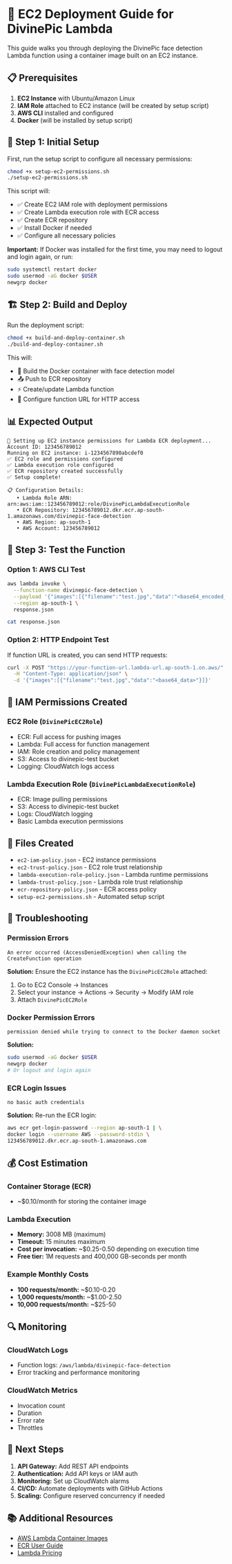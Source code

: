 # 🚀 EC2 Deployment Guide for DivinePic Lambda

This guide walks you through deploying the DivinePic face detection Lambda function using a container image built on an EC2 instance.

## 📋 Prerequisites

1. **EC2 Instance** with Ubuntu/Amazon Linux
2. **IAM Role** attached to EC2 instance (will be created by setup script)
3. **AWS CLI** installed and configured
4. **Docker** (will be installed by setup script)

## 🔧 Step 1: Initial Setup

First, run the setup script to configure all necessary permissions:

```bash
chmod +x setup-ec2-permissions.sh
./setup-ec2-permissions.sh
```

This script will:
- ✅ Create EC2 IAM role with deployment permissions
- ✅ Create Lambda execution role with ECR access
- ✅ Create ECR repository
- ✅ Install Docker if needed
- ✅ Configure all necessary policies

**Important:** If Docker was installed for the first time, you may need to logout and login again, or run:
```bash
sudo systemctl restart docker
sudo usermod -aG docker $USER
newgrp docker
```

## 🏗️ Step 2: Build and Deploy

Run the deployment script:

```bash
chmod +x build-and-deploy-container.sh
./build-and-deploy-container.sh
```

This will:
- 🔨 Build the Docker container with face detection model
- 📤 Push to ECR repository  
- ⚡ Create/update Lambda function
- 🔗 Configure function URL for HTTP access

## 📊 Expected Output

```
🔧 Setting up EC2 instance permissions for Lambda ECR deployment...
Account ID: 123456789012
Running on EC2 instance: i-1234567890abcdef0
✅ EC2 role and permissions configured
✅ Lambda execution role configured  
✅ ECR repository created successfully
✅ Setup complete!

📋 Configuration Details:
   • Lambda Role ARN: arn:aws:iam::123456789012:role/DivinePicLambdaExecutionRole
   • ECR Repository: 123456789012.dkr.ecr.ap-south-1.amazonaws.com/divinepic-face-detection
   • AWS Region: ap-south-1
   • AWS Account: 123456789012
```

## 🧪 Step 3: Test the Function

### Option 1: AWS CLI Test
```bash
aws lambda invoke \
  --function-name divinepic-face-detection \
  --payload '{"images":[{"filename":"test.jpg","data":"<base64_encoded_image>"}]}' \
  --region ap-south-1 \
  response.json

cat response.json
```

### Option 2: HTTP Endpoint Test
If function URL is created, you can send HTTP requests:
```bash
curl -X POST "https://your-function-url.lambda-url.ap-south-1.on.aws/" \
  -H "Content-Type: application/json" \
  -d '{"images":[{"filename":"test.jpg","data":"<base64_data>"}]}'
```

## 🔐 IAM Permissions Created

### EC2 Role (`DivinePicEC2Role`)
- ECR: Full access for pushing images
- Lambda: Full access for function management  
- IAM: Role creation and policy management
- S3: Access to divinepic-test bucket
- Logging: CloudWatch logs access

### Lambda Execution Role (`DivinePicLambdaExecutionRole`)
- ECR: Image pulling permissions
- S3: Access to divinepic-test bucket
- Logs: CloudWatch logging
- Basic Lambda execution permissions

## 📁 Files Created

- `ec2-iam-policy.json` - EC2 instance permissions
- `ec2-trust-policy.json` - EC2 role trust relationship
- `lambda-execution-role-policy.json` - Lambda runtime permissions
- `lambda-trust-policy.json` - Lambda role trust relationship
- `ecr-repository-policy.json` - ECR access policy
- `setup-ec2-permissions.sh` - Automated setup script

## 🚨 Troubleshooting

### Permission Errors
```
An error occurred (AccessDeniedException) when calling the CreateFunction operation
```

**Solution:** Ensure the EC2 instance has the `DivinePicEC2Role` attached:
1. Go to EC2 Console → Instances
2. Select your instance → Actions → Security → Modify IAM role
3. Attach `DivinePicEC2Role`

### Docker Permission Errors
```
permission denied while trying to connect to the Docker daemon socket
```

**Solution:**
```bash
sudo usermod -aG docker $USER
newgrp docker
# Or logout and login again
```

### ECR Login Issues
```
no basic auth credentials
```

**Solution:** Re-run the ECR login:
```bash
aws ecr get-login-password --region ap-south-1 | \
docker login --username AWS --password-stdin \
123456789012.dkr.ecr.ap-south-1.amazonaws.com
```

## 💰 Cost Estimation

### Container Storage (ECR)
- ~$0.10/month for storing the container image

### Lambda Execution
- **Memory:** 3008 MB (maximum)
- **Timeout:** 15 minutes maximum
- **Cost per invocation:** ~$0.25-0.50 depending on execution time
- **Free tier:** 1M requests and 400,000 GB-seconds per month

### Example Monthly Costs
- **100 requests/month:** ~$0.10-0.20
- **1,000 requests/month:** ~$1.00-2.50  
- **10,000 requests/month:** ~$25-50

## 🔍 Monitoring

### CloudWatch Logs
- Function logs: `/aws/lambda/divinepic-face-detection`
- Error tracking and performance monitoring

### CloudWatch Metrics
- Invocation count
- Duration
- Error rate
- Throttles

## 🚀 Next Steps

1. **API Gateway:** Add REST API endpoints
2. **Authentication:** Add API keys or IAM auth
3. **Monitoring:** Set up CloudWatch alarms
4. **CI/CD:** Automate deployments with GitHub Actions
5. **Scaling:** Configure reserved concurrency if needed

## 📚 Additional Resources

- [AWS Lambda Container Images](https://docs.aws.amazon.com/lambda/latest/dg/images-create.html)
- [ECR User Guide](https://docs.aws.amazon.com/AmazonECR/latest/userguide/)
- [Lambda Pricing](https://aws.amazon.com/lambda/pricing/) 